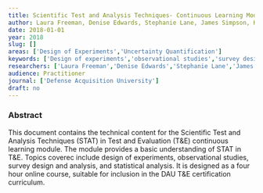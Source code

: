 ```yaml
---
title: Scientific Test and Analysis Techniques- Continuous Learning Module
author: Laura Freeman, Denise Edwards, Stephanie Lane, James Simpson, Heather Wojton
date: 2018-01-01
year: 2018
slug: []
areas: ['Design of Experiments','Uncertainty Quantification']
keywords: ['Design of experiments','observational studies','survey design and analysis','statistical analysis','Defense Acquisition University (DAU)']
researchers: ['Laura Freeman','Denise Edwards','Stephanie Lane','James Simpson','Heather Wojton']
audience: Practitioner
journal: ['Defense Acquisition University']
draft: no
---
```




### Abstract

This document contains the technical content for the Scientific Test and Analysis Techniques (STAT) in Test and Evaluation (T&E) continuous learning module. The module provides a basic understanding of STAT in T&E. Topics coverec include design of experiments, observational studies, survey design and analysis, and statistical analysis. It is designed as a four hour online course, suitable for inclusion in the DAU T&E certification curriculum.






